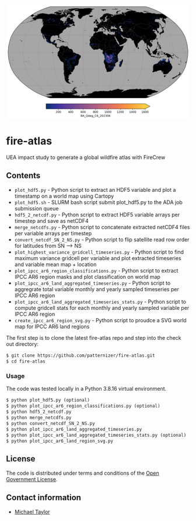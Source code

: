 ![image](https://github.com/patternizer/fire-atlas/blob/main/PLOTS/BA_Qdeg_C6_202306.png)

# fire-atlas
UEA impact study to generate a global wildfire atlas with FireCrew

## Contents

* `plot_hdf5.py` - Python script to extract an HDF5 variable and plot a timestamp on a world map using Cartopy
* `plot_hdf5.sh` - SLURM bash script submit plot_hdf5.py to the ADA job submission queue
* `hdf5_2_netcdf.py` - Python script to extract HDF5 variable arrays per timestep and save as netCDF4
* `merge_netcdfs.py` - Python script to concatenate extracted netCDF4 files per variable arrays per timestep
* `convert_netcdf_SN_2_NS.py` - Python script to flip satellite read row order for latitudes from SN --> NS
* `plot_highest_variance_gridcell_timeseries.py` - Python script to find maximum variance gridcell per variable and plot extracted timeseries and variable mean map + location
* `plot_ipcc_ar6_region_classifications.py` - Python script to extract IPCC AR6 region masks and plot classification on world map
* `plot_ipcc_ar6_land_aggregated_timeseries.py` - Python script to aggregrate total variable monthly and yearly sampled timeseries per IPCC AR6 region
* `plot_ipcc_ar6_land_aggregated_timeseries_stats.py` - Python script to compute gridcell stats for each monthly and yearly sampled variable per IPCC AR6 region
* `create_ipcc_ar6_region_svg.py` - Python script to proudce a SVG world map for IPCC AR6 land regions

The first step is to clone the latest fire-atlas repo and step into the check out directory: 

    $ git clone https://github.com/patternizer/fire-atlas.git
    $ cd fire-atlas

### Usage

The code was tested locally in a Python 3.8.16 virtual environment.

    $ python plot_hdf5.py (optional)
    $ python plot_ipcc_ar6_region_classifications.py (optional)
    $ python hdf5_2_netcdf.py
    $ python merge_netcdfs.py
    $ python convert_netcdf_SN_2_NS.py
    $ python plot_ipcc_ar6_land_aggregated_timeseries.py
    $ python plot_ipcc_ar6_land_aggregated_timeseries_stats.py (optional)
    $ python plot_ipcc_ar6_land_region_svg.py
        
## License

The code is distributed under terms and conditions of the [Open Government License](http://www.nationalarchives.gov.uk/doc/open-government-licence/version/3/).

## Contact information

* [Michael Taylor](michael.a.taylor@uea.ac.uk)
